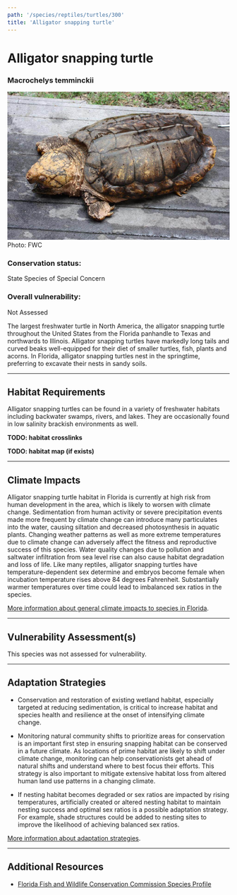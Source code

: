 ```yaml
---
path: '/species/reptiles/turtles/300'
title: 'Alligator snapping turtle'
---
```


# Alligator snapping turtle

### Macrochelys temminckii

<div id="TopSection">

<div class="header-photo"><img src="300.jpg" alt="Photo for Alligator snapping turtle"/>
<figcaption>Photo: FWC</figcaption></div>

<div>

### Conservation status:

State Species of Special Concern

### Overall vulnerability:

Not Assessed

</div>
</div>

The largest freshwater turtle in North America, the alligator snapping turtle throughout the United States from the Florida panhandle to Texas and northwards to Illinois.  Alligator snapping turtles have markedly long tails and curved beaks well-equipped for their diet of smaller turtles, fish, plants and acorns.  In Florida, alligator snapping turtles nest in the springtime, preferring to excavate their nests in sandy soils.

<hr />

## Habitat Requirements



Alligator snapping turtles can be found in a variety of freshwater habitats including backwater swamps, rivers, and lakes.  They are occasionally found in low salinity brackish environments as well.

**TODO: habitat crosslinks**

**TODO: habitat map (if exists)**

<hr />

## Climate Impacts

Alligator snapping turtle habitat in Florida is currently at high risk from human development in the area, which is likely to worsen with climate change.  Sedimentation from human activity or severe precipitation events made more frequent by climate change can introduce many particulates into the water, causing siltation and decreased photosynthesis in aquatic plants. Changing weather patterns as well as more extreme temperatures due to climate change can adversely affect the fitness and reproductive success of this species. Water quality changes due to pollution and saltwater infiltration from sea level rise can also cause habitat degradation and loss of life.  Like many reptiles, alligator snapping turtles have temperature-dependent sex determine and embryos become female when incubation temperature rises above 84 degrees Fahrenheit.   Substantially warmer temperatures over time could lead to imbalanced sex ratios in the species.

[More information about general climate impacts to species in Florida](/impacts/species).



<hr />

## Vulnerability Assessment(s)

This species was not assessed for vulnerability.

<hr />

## Adaptation Strategies

- Conservation and restoration of existing wetland habitat, especially targeted at reducing sedimentation, is critical to increase habitat and species health and resilience at the onset of intensifying climate change.

- Monitoring natural community shifts to prioritize areas for conservation is an important first step in ensuring snapping habitat can be conserved in a future climate.  As locations of prime habitat are likely to shift under climate change, monitoring can help conservationists get ahead of natural shifts and understand where to best focus their efforts.  This strategy is also important to mitigate extensive habitat loss from altered human land use patterns in a changing climate.

- If nesting habitat becomes degraded or sex ratios are impacted by rising temperatures, artificially created or altered nesting habitat to maintain nesting success and optimal sex ratios is a possible adaptation strategy.  For example, shade structures could be added to nesting sites to improve the likelihood of achieving balanced sex ratios.

[More information about adaptation strategies](/strategies).

<hr />


## Additional Resources

- [Florida Fish and Wildlife Conservation Commission Species Profile](https://myfwc.com/wildlifehabitats/profiles/reptiles/freshwater-turtles/alligator-snapping-turtle/)

